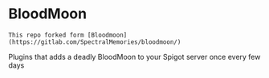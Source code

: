 # BloodMoon


```
This repo forked form [Bloodmoon](https://gitlab.com/SpectralMemories/bloodmoon/)
```


Plugins that adds a deadly BloodMoon to your Spigot server once every few days
